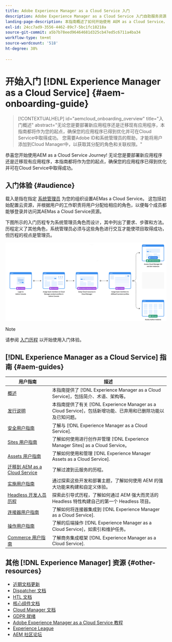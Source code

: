 ```yaml
---
title: Adobe Experience Manager as a Cloud Service 入门
description: Adobe Experience Manager as a Cloud Service 入门自助服务资源和文档链接
landing-page-description: 本指南概述了如何开始使用 AEM as a Cloud Service，包括如何获取访问权限和重要的数据保护信息。
exl-id: 24cc7ad9-3556-4462-89c7-5bc1fc18218a
source-git-commit: a5b7b78eed96464681d325cb47ed5c6711a4ba34
workflow-type: tm+mt
source-wordcount: '518'
ht-degree: 38%

---
```


# 开始入门 [!DNL Experience Manager as a Cloud Service] {#aem-onboarding-guide}

>[!CONTEXTUALHELP]
>id="aemcloud_onboarding_overview"
>title="入门概述"
>abstract="无论您是要部署新应用程序还是迁移现有应用程序，本指南都将作为您的起点，确保您的应用程序已得到优化并可在Cloud Service中取得成功。 您需要Adobe ID和系统管理员的帮助，才能将用户添加到Cloud Manager中，以获取其分配的角色和关联权限。"

恭喜您开始使用AEM as a Cloud Service Journey! 无论您是要部署新应用程序还是迁移现有应用程序，本指南都将作为您的起点，确保您的应用程序已得到优化并可在Cloud Service中取得成功。

## 入门体验 {#audience}

载入是指在指定 [系统管理员](https://experienceleague.adobe.com/docs/experience-manager-cloud-service/onboarding/onboarding-concepts/system-administrator.html?lang=en) 为您的组织设置AEMas a Cloud Service。 这包括初始配置云资源，并根据用户的工作职责将用户分配给相应的角色，以便每个成员都能够登录并访问其AEMas a Cloud Service资源。

下图所示的入门历程专为系统管理员角色而设计，其中列出了要求、步骤和方法。 历程定义了其他角色，系统管理员必须与这些角色进行交互才能使项目取得成功，但历程的视点是管理员。

![](/help/journey-onboarding/assets/onboarding-journey.png)

>[!NOTE]
>请参阅 [入门历程](https://experienceleague.adobe.com/docs/experience-manager-cloud-service/journey-onboarding/home.html?lang=en) 以开始使用入门体验。


## [!DNL Experience Manager as a Cloud Service] 指南 {#aem-guides}

| 用户指南 | 描述 |
|---|---|
| [概述](/help/overview/home.md) | 本指南提供了 [!DNL Experience Manager as a Cloud Service]，包括简介、术语、架构等。 |
| [发行说明](/help/release-notes/home.md) | 本指南提供了有关 [!DNL Experience Manager as a Cloud Service]，包括新增功能、已弃用和已删除功能以及已知问题。 |
| [安全用户指南](/help/security/home.md) | 了解与 [!DNL Experience Manager as a Cloud Service]. |
| [Sites 用户指南](/help/sites-cloud/home.md) | 了解如何使用进行创作并管理 [!DNL Experience Manager Sites] as a Cloud Service。 |
| [Assets 用户指南](/help/assets/home.md) | 了解如何使用和管理 [!DNL Experience Manager Assets as a Cloud Service]. |
| [迁移到 AEM as a Cloud Service](/help/journey-migration/getting-started.md) | 了解过渡到云服务的历程。 |
| [实施用户指南](/help/implementing/home.md) | 通过探索这些开发和部署主题，了解如何使用 AEM 的强大功能来构建和自定义体验。 |
| [Headless 开发人员历程](/help/journey-headless/developer/overview.md) | 探索此引导式历程，了解如何通过 AEM 强大而灵活的 Headless 特性构建自己的第一个 Headless 项目。 |
| [连接器用户指南](/help/connectors/home.md) | 了解如何将连接器集成到 [!DNL Experience Manager as a Cloud Service]. |
| [操作用户指南](/help/operations/home.md) | 了解的后端操作 [!DNL Experience Manager as a Cloud Service]，如索引和维护任务。 |
| [Commerce 用户指南](/help/commerce-cloud/home.md) | 了解商务集成框架 [!DNL Experience Manager as a Cloud Service]. |

## 其他 [!DNL Experience Manager] 资源 {#other-resources}

* [近期文档更新](https://helpx.adobe.com/cn/experience-manager/documentation-updates.html#AEMasaCloudService)
* [Dispatcher 文档](/help/implementing/dispatcher/overview.md)
* [HTL 文档](https://experienceleague.adobe.com/docs/experience-manager-htl/using/overview.html?lang=zh-Hans)
* [核心组件文档](https://experienceleague.adobe.com/docs/experience-manager-core-components/using/introduction.html?lang=zh-Hans)
* [Cloud Manager 文档](/help/onboarding/learn-concepts/cloud-manager-introduction.md)
* [GDPR 就绪](/help/compliance/data-privacy-and-protection-readiness/aem-readiness.md)
* [Adobe Experience Manager as a Cloud Service 教程](https://experienceleague.adobe.com/docs/experience-manager-learn/cloud-service/overview.html?lang=zh-Hans)
* [Experience League](https://guided.adobe.com/?promoid=K42KVXHD&amp;mv=other#solutions/experience-manager)
* [AEM 社区论坛](https://forums.adobe.com/community/experience-cloud/marketing-cloud/experience-manager)
